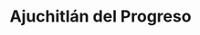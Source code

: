 ---
title: Ajuchitlán del Progreso
url: /ajuchitlan-del-progreso/
latitude: 18.152
longitude: -100.501
---